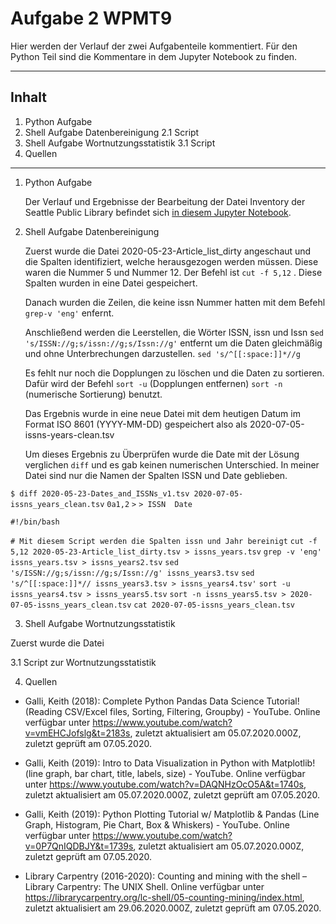# Aufgabe 2 WPMT9
Hier werden der Verlauf der zwei Aufgabenteile kommentiert. Für den Python Teil sind die Kommentare in dem Jupyter Notebook zu finden.

-----

## Inhalt
1. Python Aufgabe
2. Shell Aufgabe Datenbereinigung
2.1 Script
3. Shell Aufgabe Wortnutzungsstatistik
3.1 Script
4. Quellen
------

1. Python Aufgabe


   Der Verlauf und Ergebnisse der Bearbeitung der Datei Inventory der Seattle Public Library befindet sich [in diesem Jupyter Notebook](https://github.com/monalto/WPMT9.2/blob/master/Inventur%20der%20Seattle%20Public%20Library.ipynb).

2. Shell Aufgabe Datenbereinigung
 
    Zuerst wurde die Datei 2020-05-23-Article_list_dirty angeschaut und die Spalten identifiziert, welche herausgezogen werden müssen. Diese waren die Nummer 5 und Nummer 12. Der Befehl ist ```cut -f 5,12``` . Diese Spalten wurden in eine Datei gespeichert.

    Danach wurden die Zeilen, die keine issn Nummer hatten mit dem Befehl ```grep-v 'eng'``` enfernt.

    Anschließend werden die Leerstellen, die Wörter ISSN, issn und Issn s```ed 's/ISSN://g;s/issn://g;s/Issn://g'``` entfernt um die Daten gleichmäßig und ohne Unterbrechungen darzustellen. ```sed 's/^[[:space:]]*//g```

    Es fehlt nur noch die Dopplungen zu löschen und die Daten zu sortieren. Dafür wird der Befehl ```sort -u``` (Dopplungen entfernen) ```sort -n``` (numerische Sortierung) benutzt.

    Das Ergebnis wurde in eine neue Datei mit dem heutigen Datum im Format ISO 8601 (YYYY-MM-DD) gespeichert also als 2020-07-05-issns-years-clean.tsv

    Um dieses Ergebnis zu Überprüfen wurde die Date mit der Lösung verglichen ```diff``` und es gab keinen numerischen Unterschied. In meiner Datei sind nur die Namen der Spalten ISSN und Date geblieben.

```$ diff 2020-05-23-Dates_and_ISSNs_v1.tsv 2020-07-05-issns_years_clean.tsv```
```0a1,2```
```>```
```> ISSN  Date```

```#!/bin/bash```

```# Mit diesem Script werden die Spalten issn und Jahr bereinigt```
```cut -f 5,12 2020-05-23-Article_list_dirty.tsv > issns_years.tsv```
```grep -v 'eng' issns_years.tsv > issns_years2.tsv```
```sed 's/ISSN://g;s/issn://g;s/Issn://g' issns_years3.tsv```
```sed 's/^[[:space:]]*// issns_years3.tsv > issns_years4.tsv'```
```sort -u issns_years4.tsv > issns_years5.tsv```
```sort -n issns_years5.tsv > 2020-07-05-issns_years_clean.tsv```
```cat 2020-07-05-issns_years_clean.tsv```

3. Shell Aufgabe Wortnutzungsstatistik

Zuerst wurde die Datei 

3.1 Script zur Wortnutzungsstatistik

4. Quellen

* Galli, Keith (2018): Complete Python Pandas Data Science Tutorial! (Reading CSV/Excel files, Sorting, Filtering, Groupby) - YouTube. Online verfügbar unter https://www.youtube.com/watch?v=vmEHCJofslg&t=2183s, zuletzt aktualisiert am 05.07.2020.000Z, zuletzt geprüft am 07.05.2020.

* Galli, Keith (2019): Intro to Data Visualization in Python with Matplotlib! (line graph, bar chart, title, labels, size) - YouTube. Online verfügbar unter https://www.youtube.com/watch?v=DAQNHzOcO5A&t=1740s, zuletzt aktualisiert am 05.07.2020.000Z, zuletzt geprüft am 07.05.2020.

* Galli, Keith (2019): Python Plotting Tutorial w/ Matplotlib & Pandas (Line Graph, Histogram, Pie Chart, Box & Whiskers) - YouTube. Online verfügbar unter https://www.youtube.com/watch?v=0P7QnIQDBJY&t=1739s, zuletzt aktualisiert am 05.07.2020.000Z, zuletzt geprüft am 07.05.2020.

* Library Carpentry (2016-2020): Counting and mining with the shell – Library Carpentry: The UNIX Shell. Online verfügbar unter https://librarycarpentry.org/lc-shell/05-counting-mining/index.html, zuletzt aktualisiert am 29.06.2020.000Z, zuletzt geprüft am 07.05.2020.
